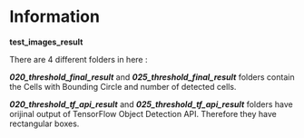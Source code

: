# Information 

**test_images_result**

There are 4 different folders in here : 

**_020_threshold_final_result_** and  **_025_threshold_final_result_**  folders contain the Cells with Bounding Circle and number of detected cells.

**_020_threshold_tf_api_result_** and  **_025_threshold_tf_api_result_**  folders have orijinal output of TensorFlow Object Detection API. Therefore they have rectangular boxes.




